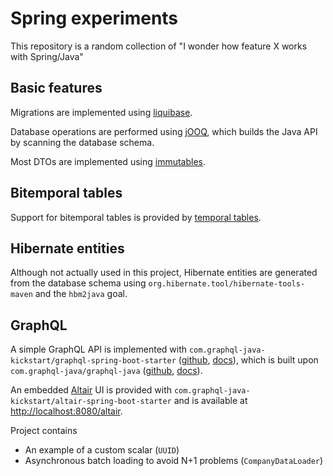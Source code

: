 # Spring experiments

This repository is a random collection of "I wonder how feature X works with Spring/Java"

## Basic features

Migrations are implemented using [liquibase](https://www.liquibase.org/).

Database operations are performed using [jOOQ](https://www.jooq.org/), which builds the Java API by scanning the database schema.

Most DTOs are implemented using [immutables](https://immutables.github.io/).

## Bitemporal tables

Support for bitemporal tables is provided by [temporal tables](https://github.com/nearform/temporal_tables).

## Hibernate entities

Although not actually used in this project, Hibernate entities are generated from the database schema using `org.hibernate.tool/hibernate-tools-maven` and the `hbm2java` goal.

## GraphQL

A simple GraphQL API is implemented with `com.graphql-java-kickstart/graphql-spring-boot-starter` ([github](https://github.com/graphql-java-kickstart/graphql-spring-boot), [docs](https://www.graphql-java-kickstart.com/spring-boot/)), which is built upon `com.graphql-java/graphql-java` ([github](https://github.com/graphql-java/graphql-java), [docs](https://www.graphql-java.com/documentation/v16/)).

An embedded [Altair](https://altair.sirmuel.design/) UI is provided with `com.graphql-java-kickstart/altair-spring-boot-starter` and is available at [http://localhost:8080/altair](http://localhost:8080/altair).

Project contains

- An example of a custom scalar (`UUID`)
- Asynchronous batch loading to avoid N+1 problems (`CompanyDataLoader`)
